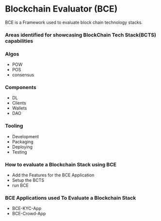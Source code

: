 # Blockchain Evaluator (BCE) 
BCE is a Framework used to evaluate block chain technology stacks.


### Areas identified for showcasing BlockChain Tech Stack(BCTS) capabilities


### Algos

- POW 
- POS
- consensus

### Components
- DL
- Clients
- Wallets
- DAO

### Tooling

- Development
- Packaging
- Deploying
- Testing
 

### How to evaluate a Blockchain Stack using BCE

- Add the Features for the BCE Application
- Setup the BCTS
- run BCE

### BCE Applications used To Evaluate a Blockchain Stack

- BCE-KYC-App
- BCE-Crowd-App
